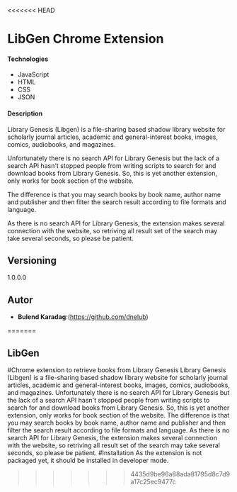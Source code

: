<<<<<<< HEAD
 # LibGen Chrome Extension

 #### Technologies
 * JavaScript
 * HTML
 * CSS
 * JSON

 #### Description
 Library Genesis (Libgen) is a file-sharing based shadow library website for scholarly journal articles, academic and general-interest books, images, comics, audiobooks, and magazines.

Unfortunately there is no search API for Library Genesis but the lack of a search API hasn't stopped people from writing scripts to search for and download books from Library Genesis. So, this is yet another extension, only works for book section of the website.

The difference is that you may search books by book name, author name and publisher and then filter the search result according to file formats and language.

As there is no search API for Library Genesis, the extension makes several connection with the website, so retriving all result set of the search may take several seconds, so please be patient.

 ## Versioning

 1.0.0.0

 ## Autor

 * **Bulend Karadag**:(https://github.com/dnelub)

 </div>


=======
## LibGen
#Chrome extension to retrieve books from Library Genesis
Library Genesis (Libgen) is a file-sharing based shadow library website for scholarly journal articles, academic and general-interest books, images, comics, audiobooks, and magazines.
Unfortunately there is no search API for Library Genesis but the lack of a search API hasn't stopped people from writing scripts to search for and download books from Library Genesis. So, this is yet another extension, only works for book section of the website.  The difference is that you may search books by book name, author name and publisher and then filter the search result according to file formats and language. 
As there is no search API for Library Genesis, the extension makes several connection with the website, so retriving all result set of the search may take several seconds, so please be patient. 
#Installation
As the extension is not packaged yet, it should be installed in developer mode. 
>>>>>>> 4435d9be96a88ada81795d8c7d9a17c25ec9477c
